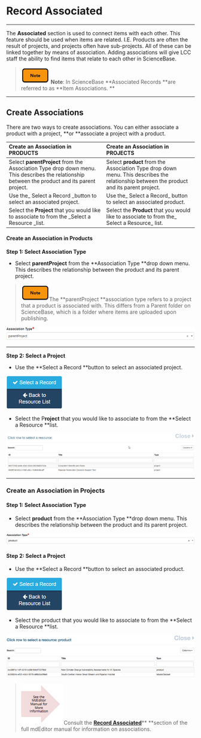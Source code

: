 # Record Associated

---

The **Associated** section is used to connect items with each other. This feature should be used when items are related. I.E. Products are often the result of projects, and projects often have sub-projects. All of these can be linked together by means of association. Adding associations will give LCC staff the ability to find items that relate to each other in ScienceBase.

> ![](/assets/note_small.png) **Note**: In ScienceBase **Associated Records **are referred to as **Item Associations. **

---

## Create Associations

There are two ways to create associations. You can either associate a product with a project, **or **associate a project with a product.

| Create an Association in PRODUCTS | Create an Association in PROJECTS |
| :--- | :--- |
| Select **parentProject** from the Association Type drop down menu. This describes the relationship between the product and its parent project. | Select **product** from the Association Type drop down menu. This describes the relationship between the product and its parent project. |
| Use the_ Select a Record _button to select an associated project. | Use the_ Select a Record_ button to select an associated product. |
| Select the **Project** that you would like to associate to from the _Select a Resource _list. | Select the **Product** that you would like to associate to from the_ Select a Resource_ list. |

#### Create an Association in Products

**Step 1: Select Association Type**

* Select **parentProject** from the **Association Type **drop down menu. This describes the relationship between the product and its parent project.

> ![](/assets/note_small.png)The **parentProject **association type refers to a project that a product is associated with. This differs from a Parent folder on ScienceBase, which is a folder where items are uploaded upon publishing.

![](/assets/parentProject_association_lcc.png)

---

**Step 2: Select a Project**

* Use the **Select a Record **button to select an associated project.

![](/assets/select_a_record_button.png)

* Select the P**roject** that you would like to associate to from the **Select a Resource **list.

![](/assets/select_a_resource_window.png)

---

### Create an Association in Projects

#### Step 1: Select Association Type

* Select **product** from the **Association Type **drop down menu. This describes the relationship between the product and its parent project.

![](/assets/product_association_lcc.png)

#### Step 2: Select a Project

* Use the **Select a Record **button to select an associated product.

![](/assets/select_a_record_button.png)

* Select the product that you would like to associate to from the **Select a Resource **list.

![](/assets/select_a_resource_product_window.png)

> ![](/assets/see_full_manual_for.png)Consult the [**Record Associated**](https://adiwg.gitbooks.io/mdeditor/content/record/edit/record-associated.html)** **section of the full mdEditor manual for information on associations.



